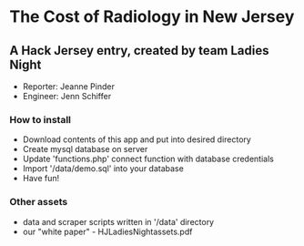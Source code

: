 # The Cost of Radiology in New Jersey

## A Hack Jersey entry, created by team Ladies Night

* Reporter: Jeanne Pinder
* Engineer: Jenn Schiffer

### How to install

* Download contents of this app and put into desired directory
* Create mysql database on server
* Update 'functions.php' connect function with database credentials
* Import '/data/demo.sql' into your database
* Have fun!

### Other assets

* data and scraper scripts written in '/data' directory
* our "white paper" - HJLadiesNightassets.pdf
